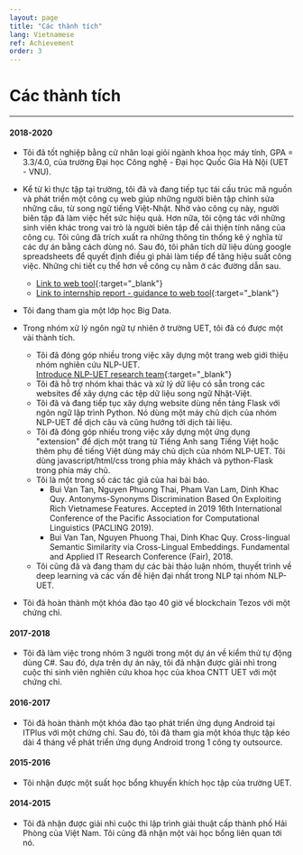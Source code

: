 ```yaml
---
layout: page
title: "Các thành tích"
lang: Vietnamese
ref: Achievement
order: 3
---
```

# Các thành tích
---

#### 2018-2020
* Tôi đã tốt nghiệp bằng cử nhân loại giỏi ngành khoa học máy tính, GPA = 3.3/4.0, của trường Đại học Công nghệ - Đại học Quốc Gia Hà Nội (UET - VNU).
* Kể từ kì thực tập tại trường, tôi đã và đang tiếp tục tái cấu trúc mã nguồn và phát triển một công cụ web giúp những người biên tập chỉnh sửa những câu, từ song ngữ tiếng Việt-Nhật. Nhờ vào công cụ này, người biên tập đã làm việc hết sức hiệu quả. Hơn nữa, tôi cộng tác với những sinh viên khác trong vai trò là người biên tập để cải thiện tính năng của công cụ. Tôi cũng đã trích xuất ra những thông tin thống kê ý nghĩa từ các dự án bằng cách dùng nó. Sau đó, tôi phân tích dữ liệu dùng google spreadsheets để quyết định điều gì phải làm tiếp để tăng hiệu suất công việc. Những chi tiết cụ thể hơn về công cụ nằm ở các đường dẫn sau.
    * [Link to web tool](http://ngulieu.dichmay.vn:8888/){:target="_blank"} 
    * [Link to internship report - guidance to web tool](https://drive.google.com/file/d/1pcfHZEsMSg7HKkSC_BkELBJZeas5uZoi/view?usp=sharing){:target="_blank"}

* Tôi đang tham gia một lớp học Big Data.
* Trong nhóm xử lý ngôn ngữ tự nhiên ở trường UET, tôi đã có được một vài thành tích.
    * Tôi đã đóng góp nhiều trong việc xây dựng một trang web giới thiệu nhóm nghiên cứu NLP-UET.  
      [Introduce NLP-UET research team](https://uetnlp.github.io/en/Introduction/){:target="_blank"}
    * Tôi đã hỗ trợ nhóm khai thác và xử lý dữ liệu có sẵn trong các websites để xây dựng các tệp dữ liệu song ngữ Nhật-Việt.
    * Tôi đã và đang tiếp tục xây dựng website dùng nền tảng Flask với ngôn ngữ lập trình Python. Nó dùng một máy chủ dịch của nhóm NLP-UET để dịch câu và cũng hướng tới dịch tài liệu.
    <!-- [Link app](https://nmtuet.ddnsfree.com/login_interface/){:target="_blank"} -->
    <!-- [Link guidances](https://nmtuet.ddnsfree.com/login_interface/){:target="_blank"} -->
    * Tôi đã đóng góp nhiều trong việc xây dựng một ứng dụng "extension" để dịch một trang từ Tiếng Anh sang Tiếng Việt hoặc thêm phụ đề tiếng Việt dùng máy chủ dịch của nhóm NLP-UET. Tôi dùng javascript/html/css trong phia máy khách và python-Flask trong phía máy chủ.
    * Tôi là một trong số các tác giả của hai bài báo.
        * Bui Van Tan, Nguyen Phuong Thai, Pham Van Lam, Dinh Khac Quy. Antonyms-Synonyms Discrimination Based On Exploiting Rich Vietnamese Features. Accepted in 2019 16th International Conference of the Pacific Association for Computational Linguistics (PACLING 2019). 
        * Bui Van Tan, Nguyen Phuong Thai, Dinh Khac Quy. Cross-lingual Semantic
        Similarity via Cross-Lingual Embeddings. Fundamental and Applied IT Research
        Conference (Fair), 2018.  
    * Tôi cũng đã và đang tham dự các bài thảo luận nhóm, thuyết trình về deep learning và các vấn đề hiện đại nhất trong NLP tại nhóm NLP-UET.
* Tôi đã hoàn thành một khóa đào tạo 40 giờ về blockchain Tezos với một chứng chỉ.
 
#### 2017-2018
* Tôi đã làm việc trong nhóm 3 người trong một dự án về kiểm thử tự động dùng C#. Sau đó, dựa trên dự án này, tôi đã nhận được giải nhì trong cuộc thi sinh viên nghiên cứu khoa học của khoa CNTT UET với một chứng chỉ.

#### 2016-2017
* Tôi đã hoàn thành một khóa đào tạo phát triển ứng dụng Android tại ITPlus với một chứng chỉ. Sau đó, tôi đã tham gia một khóa thực tập kéo dài 4 tháng về phát triển ứng dụng Android trong 1 công ty outsource.

#### 2015-2016
* Tôi nhận được một suất học bổng khuyến khích học tập của trường UET.

#### 2014-2015
* Tôi đã nhận được giải nhì cuộc thi lập trình giải thuật cấp thành phố Hải Phòng của Việt Nam. Tôi cũng đã nhận một vài học bổng liên quan tới nó.